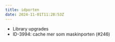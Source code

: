 ```yaml
---
title: idporten
date: 2024-11-01T11:28:53Z
---
```

- Library upgrades
- ID-3994: cache mer som maskinporten (#246)

